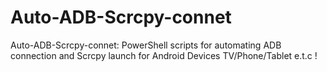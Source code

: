 # Auto-ADB-Scrcpy-connet
Auto-ADB-Scrcpy-connet: PowerShell scripts for automating ADB connection and Scrcpy launch for Android Devices TV/Phone/Tablet e.t.c !
